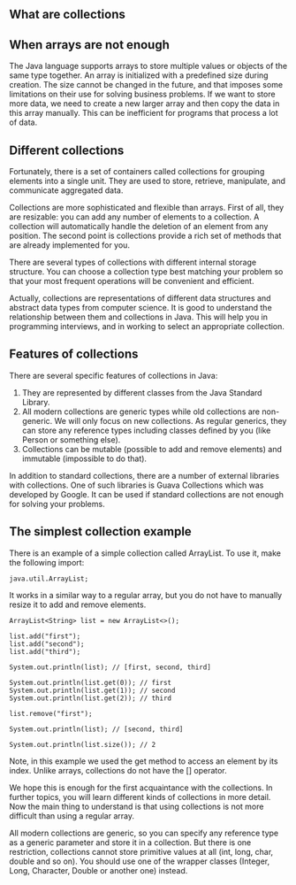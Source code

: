 ## What are collections 

## When arrays are not enough

The Java language supports arrays to store multiple values or objects of the same type together. An array is initialized with a predefined size during creation. The size cannot be changed in the future, and that imposes some limitations on their use for solving business problems. If we want to store more data, we need to create a new larger array and then copy the data in this array manually. This can be inefficient for programs that process a lot of data.

## Different collections

Fortunately, there is a set of containers called collections for grouping elements into a single unit. They are used to store, retrieve, manipulate, and communicate aggregated data.

Collections are more sophisticated and flexible than arrays. First of all, they are resizable: you can add any number of elements to a collection. A collection will automatically handle the deletion of an element from any position. The second point is collections provide a rich set of methods that are already implemented for you.

There are several types of collections with different internal storage structure. You can choose a collection type best matching your problem so that your most frequent operations will be convenient and efficient.

Actually, collections are representations of different data structures and abstract data types from computer science. It is good to understand the relationship between them and collections in Java. This will help you in programming interviews, and in working to select an appropriate collection.

## Features of collections

There are several specific features of collections in Java:

1. They are represented by different classes from the Java Standard Library.
2. All modern collections are generic types while old collections are non-generic. We will only focus on new collections. As regular generics, they can store any reference types including classes defined by you (like Person or something else).
3. Collections can be mutable (possible to add and remove elements) and immutable (impossible to do that).

In addition to standard collections, there are a number of external libraries with collections. One of such libraries is Guava Collections which was developed by Google. It can be used if standard collections are not enough for solving your problems.

## The simplest collection example

There is an example of a simple collection called ArrayList. To use it, make the following import:
```
java.util.ArrayList;
```
It works in a similar way to a regular array, but you do not have to manually resize it to add and remove elements.

```
ArrayList<String> list = new ArrayList<>();

list.add("first");
list.add("second");
list.add("third");

System.out.println(list); // [first, second, third]

System.out.println(list.get(0)); // first
System.out.println(list.get(1)); // second
System.out.println(list.get(2)); // third

list.remove("first");

System.out.println(list); // [second, third]

System.out.println(list.size()); // 2
```

Note, in this example we used the get method to access an element by its index. Unlike arrays, collections do not have the [] operator.

We hope this is enough for the first acquaintance with the collections. In further topics, you will learn different kinds of collections in more detail. Now the main thing to understand is that using collections is not more difficult than using a regular array.

All modern collections are generic, so you can specify any reference type as a generic parameter and store it in a collection. But there is one restriction, collections cannot store primitive values at all (int, long, char, double and so on). You should use one of the wrapper classes (Integer, Long, Character, Double or another one) instead.
